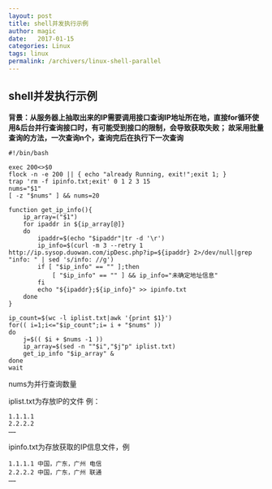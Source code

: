 ```yaml
---
layout: post
title: shell并发执行示例
author: magic
date:   2017-01-15
categories: Linux
tags: linux
permalink: /archivers/linux-shell-parallel
---
```



## shell并发执行示例

**背景：从服务器上抽取出来的IP需要调用接口查询IP地址所在地，直接for循环使用&后台并行查询接口时，有可能受到接口的限制，会导致获取失败；
故采用批量查询的方法，一次查询n个，查询完后在执行下一次查询**
 
```
#!/bin/bash

exec 200<>$0
flock -n -e 200 || { echo "already Running, exit!";exit 1; }
trap 'rm -f ipinfo.txt;exit' 0 1 2 3 15
nums="$1"
[ -z "$nums" ] && nums=20

function get_ip_info(){
	ip_array=("$1")
	for ipaddr in ${ip_array[@]}
	do
		ipaddr=$(echo "$ipaddr"|tr -d '\r')
		ip_info=$(curl -m 3 --retry 1 http://ip.sysop.duowan.com/ipDesc.php?ip=${ipaddr} 2>/dev/null|grep "info: " | sed 's/info: //g')
		if [ "$ip_info" == "" ];then
			[ "$ip_info" == "" ] && ip_info="未确定地址信息"
		fi
		echo "${ipaddr};${ip_info}" >> ipinfo.txt
	done
}

ip_count=$(wc -l iplist.txt|awk '{print $1}')
for(( i=1;i<="$ip_count";i= i + "$nums" ))
do
	j=$(( $i + $nums -1 ))
	ip_array=$(sed -n ""$i","$j"p" iplist.txt)
	get_ip_info "$ip_array" &
done
wait
```

nums为并行查询数量

iplist.txt为存放IP的文件
例：

```
1.1.1.1
2.2.2.2
……
```

ipinfo.txt为存放获取的IP信息文件，例

```
1.1.1.1 中国，广东，广州 电信
2.2.2.2 中国，广东，广州 联通
……
```